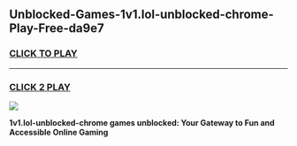 
## Unblocked-Games-1v1.lol-unblocked-chrome-Play-Free-da9e7
<h3>
<a href="https://premium76.site?title=1v1.lol-unblocked-chrome&ref=23A">CLICK TO PLAY</a></h3>
<hr>

<h3>
<a href="https://premium76.site?title=1v1.lol-unblocked-chrome&ref=23A">CLICK 2 PLAY</a>
  
</h3>

<a href="https://premium76.site?title=1v1.lol-unblocked-chrome&ref=23A"><img src="https://clearcache.store/games.png"></a>


**1v1.lol-unblocked-chrome games unblocked: Your Gateway to Fun and Accessible Online Gaming**
